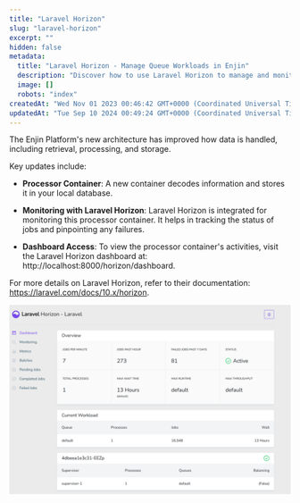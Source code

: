```yaml
---
title: "Laravel Horizon"
slug: "laravel-horizon"
excerpt: ""
hidden: false
metadata: 
  title: "Laravel Horizon - Manage Queue Workloads in Enjin"
  description: "Discover how to use Laravel Horizon to manage and monitor queue workloads for the Enjin platform, ensuring smooth operations."
  image: []
  robots: "index"
createdAt: "Wed Nov 01 2023 00:46:42 GMT+0000 (Coordinated Universal Time)"
updatedAt: "Tue Sep 10 2024 00:49:24 GMT+0000 (Coordinated Universal Time)"
---
```

The Enjin Platform's new architecture has improved how data is handled, including retrieval, processing, and storage.

Key updates include:

- **Processor Container**: A new container decodes information and stores it in your local database.

- **Monitoring with Laravel Horizon**: Laravel Horizon is integrated for monitoring this processor container. It helps in tracking the status of jobs and pinpointing any failures.

- **Dashboard Access**: To view the processor container's activities, visit the Laravel Horizon dashboard at: http://localhost:8000/horizon/dashboard.

For more details on Laravel Horizon, refer to their documentation: https://laravel.com/docs/10.x/horizon.

![Laravel Horizon Dashboard](./img/laravel-dashboard.png)
